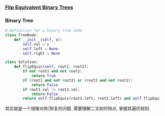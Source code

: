 ### [Flip Equivalent Binary Trees](https://leetcode.com/problems/flip-equivalent-binary-trees/)


### Binary Tree

```Python
# Definition for a binary tree node.
class TreeNode:
    def __init__(self, x):
        self.val = x
        self.left = None
        self.right = None

class Solution:
    def flipEquiv(self, root1, root2):
        if not root1 and not root2:
            return True
        if (root1 and not root2) or (root2 and not root1):
            return False
        if root1.val != root2.val:
            return False
        return self.flipEquiv(root1.left, root2.left) and self.flipEquiv(root1.right, root2.right) or self.flipEquiv(root1.left, root2.right) and self.flipEquiv(root1.right, root2.left)
```

其实就是一个镜像对称|恢复的问题. 需要理解二叉树的特点, 掌握其遍历规则.
